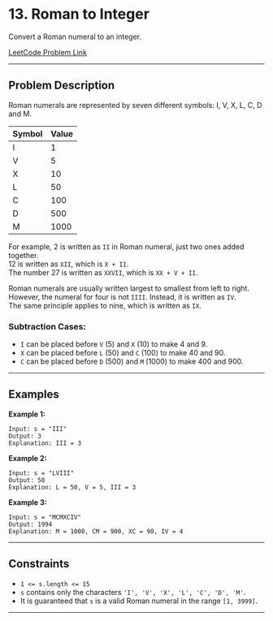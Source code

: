 
# 13. Roman to Integer

Convert a Roman numeral to an integer.

[LeetCode Problem Link](https://leetcode.com/problems/roman-to-integer/)

---

## Problem Description

Roman numerals are represented by seven different symbols: I, V, X, L, C, D and M.

| Symbol | Value |
|--------|-------|
| I      | 1     |
| V      | 5     |
| X      | 10    |
| L      | 50    |
| C      | 100   |
| D      | 500   |
| M      | 1000  |

For example, 2 is written as `II` in Roman numeral, just two ones added together.  
12 is written as `XII`, which is `X + II`.  
The number 27 is written as `XXVII`, which is `XX + V + II`.

Roman numerals are usually written largest to smallest from left to right.  
However, the numeral for four is not `IIII`. Instead, it is written as `IV`.  
The same principle applies to nine, which is written as `IX`.  

### Subtraction Cases:

- `I` can be placed before `V` (5) and `X` (10) to make 4 and 9.  
- `X` can be placed before `L` (50) and `C` (100) to make 40 and 90.  
- `C` can be placed before `D` (500) and `M` (1000) to make 400 and 900.

---

## Examples

**Example 1:**

```
Input: s = "III"
Output: 3
Explanation: III = 3
```

**Example 2:**

```
Input: s = "LVIII"
Output: 58
Explanation: L = 50, V = 5, III = 3
```

**Example 3:**

```
Input: s = "MCMXCIV"
Output: 1994
Explanation: M = 1000, CM = 900, XC = 90, IV = 4
```

---

## Constraints

- `1 <= s.length <= 15`  
- `s` contains only the characters `'I', 'V', 'X', 'L', 'C', 'D', 'M'`.  
- It is guaranteed that `s` is a valid Roman numeral in the range `[1, 3999]`.

---


